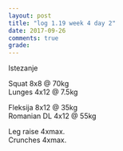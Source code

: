 ```yaml
---
layout: post
title: "log 1.19 week 4 day 2"
date: 2017-09-26
comments: true
grade:
---
```


Istezanje

Squat 8x8 @ 70kg  
Lunges 4x12 @ 7.5kg  

Fleksija 8x12 @ 35kg  
Romanian DL 4x12 @ 55kg  

Leg raise 4xmax.  
Crunches 4xmax.  
